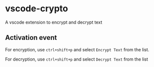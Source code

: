 # vscode-crypto
A vscode extension to encrypt and decrypt text

## Activation event
For encryption, use `ctrl+shift+p` and select `Encrypt Text` from the list.

For decryption, use `ctrl+shift+p` and select `Decrypt Text` from the list
